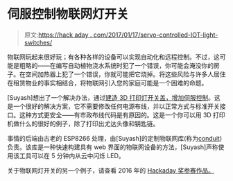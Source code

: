 # 伺服控制物联网灯开关

> 原文:[https://hack aday . com/2017/01/17/servo-controlled-IOT-light-switches/](https://hackaday.com/2017/01/17/servo-controlled-iot-light-switches/)

物联网玩起来很好玩；有各种各样的设备可以实现自动化和远程控制。不过，这可能是粗略的——在编写自动植物浇水系统时犯了一个错误，你可能会淹没你的房子。在空间加热器上犯了一个错误，你就可能把它烧掉。将这些风险与许多人居住在租赁物业的事实相结合，将物联网引入您的家庭可能是一个困难的命题。

[Suyash]想出了一个解决办法，通过[建造 3D 打印灯开关盖，增加伺服控制](https://github.com/suyashkumar/smart-lights)。这是一个很好的解决方案，它不需要修改任何电源布线，并以正常方式与标准开关接口。这种方式更安全——有市政布线代码是有原因的。这是一个你可以用 3D 打印机做什么的很好的例子，除了打印出尤达头像和钥匙链。

事情的后端由古老的 ESP8266 处理，由[Suyash]的定制物联网库(称为[conduit](https://github.com/suyashkumar/conduit))负责。该库是一种快速构建具有 web 界面的物联网设备的方法，[Suyash]声称使用该工具可以在 5 分钟内从云中闪烁 LED。

关于物联网灯开关的另一个例子，请查看 2016 年的 [Hackaday 奖参赛作品。](http://hackaday.com/2016/09/24/hackaday-prize-entry-theia-iot-light-switch/)